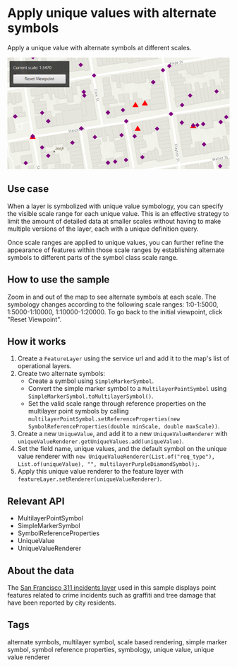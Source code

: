 # Apply unique values with alternate symbols

Apply a unique value with alternate symbols at different scales.

![ApplyUniqueValuesWithAlternateSymbols](ApplyUniqueValuesWithAlternateSymbols.png)

## Use case

When a layer is symbolized with unique value symbology, you can specify the visible scale range for each unique value. This is an effective strategy to limit the amount of detailed data at smaller scales without having to make multiple versions of the layer, each with a unique definition query.

Once scale ranges are applied to unique values, you can further refine the appearance of features within those scale ranges by establishing alternate symbols to different parts of the symbol class scale range.

## How to use the sample

Zoom in and out of the map to see alternate symbols at each scale. The symbology changes according to the following scale ranges: 1:0-1:5000, 1:5000-1:10000, 1:10000-1:20000. To go back to the initial viewpoint, click "Reset Viewpoint".

## How it works

1. Create a `FeatureLayer` using the service url and add it to the map's list of operational layers.
2. Create two alternate symbols:
   * Create a symbol using `SimpleMarkerSymbol`.
   * Convert the simple marker symbol to a `MultilayerPointSymbol` using `SimpleMarkerSymbol.toMultilayerSymbol()`.
   * Set the valid scale range through reference properties on the multilayer point symbols by calling `multilayerPointSymbol.setReferenceProperties(new SymbolReferenceProperties(double minScale, double maxScale))`.
3. Create a new `UniqueValue`, and add it to a new `UniqueValueRenderer` with `uniqueValueRenderer.getUniqueValues.add(uniqueValue)`.
4. Set the field name, unique values, and the default symbol on the unique value renderer with `new UniqueValueRenderer(List.of("req_type"), List.of(uniqueValue), "", multilayerPurpleDiamondSymbol);`.
5. Apply this unique value renderer to the feature layer with `featureLayer.setRenderer(uniqueValueRenderer)`.

## Relevant API

* MultilayerPointSymbol
* SimpleMarkerSymbol
* SymbolReferenceProperties
* UniqueValue
* UniqueValueRenderer

## About the data

The [San Francisco 311 incidents layer](https://sampleserver6.arcgisonline.com/arcgis/rest/services/SF311/FeatureServer/0) used in this sample displays point features related to crime incidents such as graffiti and tree damage that have been reported by city residents.

## Tags

alternate symbols, multilayer symbol, scale based rendering, simple marker symbol, symbol reference properties, symbology, unique value, unique value renderer

